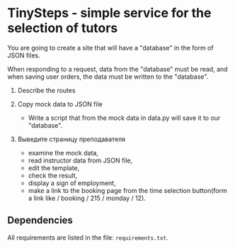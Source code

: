 # TinySteps -  simple service for the selection of tutors

You are going to create a site that will have a "database" in the form of JSON files.

When responding to a request, data from the "database" must be read, and when saving user orders, the data must be written to the "database".

1. Describe the routes

2. Copy mock data to JSON file
    - Write a script that from the mock data in data.py will save it to our "database".
    
3. Выведите страницу преподавателя
    - examine the mock data,
    - read instructor data from JSON file,
    - edit the template,
    - check the result,
    - display a sign of employment,
    - make a link to the booking page from the time selection button(form a link like / booking / 215 / monday / 12).


## Dependencies

All requirements are listed in the file: `requirements.txt`.
